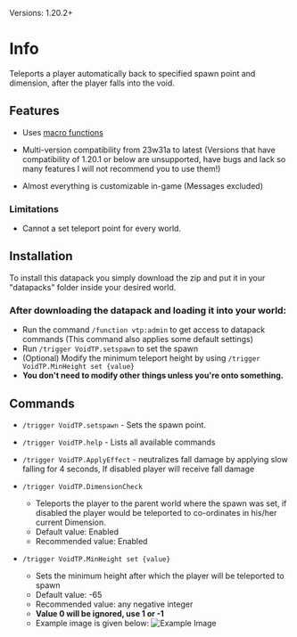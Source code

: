 Versions:
1.20.2+

# Info
Teleports a player automatically back to specified spawn point and dimension, after the player falls into the void.

## Features
- Uses [macro functions](https://minecraft.wiki/w/Function_(Java_Edition)#Macros)

- Multi-version compatibility from 23w31a to latest (Versions that have compatibility of 1.20.1 or below are unsupported, have bugs and lack so many features I will not recommend you to use them!)

- Almost everything is customizable in-game (Messages excluded)

### Limitations
- Cannot a set teleport point for every world.

## Installation
To install this datapack you simply download the zip and put it in your "datapacks" folder inside your desired world.

### After downloading the datapack and loading it into your world:
- Run the command ```/function vtp:admin``` to get access to datapack commands (This  command also applies some default settings)
- Run ```/trigger VoidTP.setspawn``` to set the spawn
- (Optional) Modify the  minimum teleport height by using ```/trigger VoidTP.MinHeight set {value}```
- **You don't need to modify other things unless you're onto something.**

## Commands
- ```/trigger VoidTP.setspawn``` - Sets the spawn point.

- ```/trigger VoidTP.help``` - Lists all available commands

- ```/trigger VoidTP.ApplyEffect``` - neutralizes fall damage by applying slow falling for 4 seconds, If disabled player will receive fall damage

- ```/trigger VoidTP.DimensionCheck``` 
    - Teleports the player to the parent world where the spawn was set, if disabled the player would be teleported to co-ordinates in his/her current Dimension.
    - Default value: Enabled
    - Recommended value: Enabled

- ```/trigger VoidTP.MinHeight set {value}```
    - Sets the minimum height after which the player will be teleported to spawn
    - Default value: -65
    - Recommended value: any negative integer 
    - **Value 0 will be ignored, use 1 or -1**
    - Example image is given below:
![Example Image](https://cdn.modrinth.com/data/ugFrgHMM/images/f1444ff7da4d289d37f0d737d07a4aab332495ea.png)
